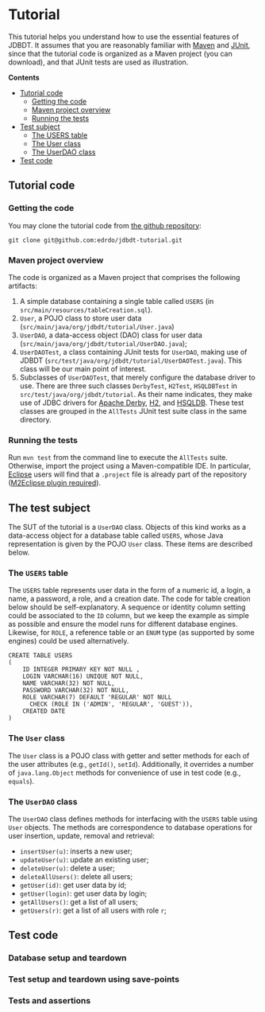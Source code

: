 # Tutorial

This tutorial helps you understand how to use the essential
features of JDBDT.  It assumes that you are reasonably familiar with [Maven](http://maven.org) and [JUnit](http://junit.org), since that the tutorial code is organized as a Maven project (you can download), and that JUnit tests are used as illustration.

**Contents**

* 	[Tutorial code](Tutorial.html#TheCode)
	*	[Getting the code](Tutorial.html#TheCode_GetIt)
	*	[Maven project overview](Tutorial.html#TheCode_MavenProject)
	*   [Running the tests](Tutorial.html#TheCode_RunningTheTests)
* 	[Test subject](Tutorial.html#TheTestSubject)
	*	[The USERS table](Tutorial.html#TheTestSubject_Table)
	*	[The User class](Tutorial.html#TheTestSubject_UserClass)
	*	[The UserDAO class](Tutorial.html#TheTestSubject_UserDAOClass)
* 	[Test code](Tutorial.html#TheTestCode)

## Tutorial code
<a name="#TheCode"></a>

### Getting the code
<a name="TheCode_GetIt"></a>

You may clone the tutorial code from [the github repository](http://github.com/edrdo/jdbdt-tutorial):
	
	git clone git@github.com:edrdo/jdbdt-tutorial.git

### Maven project overview
<a name="TheCode_MavenProject"></a>

The code is organized as a Maven project that comprises the following artifacts:

1. A simple database containing a single table called `USERS`
(in `src/main/resources/tableCreation.sql`).	
2. `User`, a POJO class to store user data (`src/main/java/org/jdbdt/tutorial/User.java`)
3. `UserDAO`,  a data-access object (DAO) class for user data (`src/main/java/org/jdbdt/tutorial/UserDAO.java`);
4. `UserDAOTest`, a class containing JUnit tests for `UserDAO`, making use of JDBDT (`src/test/java/org/jdbdt/tutorial/UserDAOTest.java`).
This class will be our main point of interest.
5. Subclasses of `UserDAOTest`, that merely configure the database driver to use.
There are three such classes `DerbyTest`, `H2Test`, `HSQLDBTest` in `src/test/java/org/jdbdt/tutorial`. As their name indicates, they make use of JDBC drivers for [Apache Derby](http://db.apache.org/derby), [H2](http://h2database.com), and [HSQLDB](http://hsqldb.org). These test classes are grouped in the `AllTests` JUnit test suite class in the same directory.

### Running the tests
<a name="TheCode_RunningTheTests"></a>

Run `mvn test` from the command line to execute the `AllTests` suite. 
Otherwise, import the project using a Maven-compatible IDE. In particular, 
[Eclipse](http://eclipse.org) users will find that a `.project` file is already part of the repository ([M2Eclipse plugin required](http://www.eclipse.org/m2e/)).

## The test subject
<a name="TheTestSubject"></a>

The SUT of the tutorial is a `UserDAO` class. Objects of this kind 
works as a data-access object for a database table called `USERS`,
whose Java representation is given by the POJO `User` class. 
These items are described below.

### The `USERS` table 
<a name="TheTestSubject_Table"></a>

The `USERS` table represents user data in the form of a numeric id, a login, a name,
a password, a role, and a creation date. The code for table creation below should be 
self-explanatory.  A sequence or identity column setting could be associated to the `ID` column, but we keep the example as simple as possible and ensure the model runs for different database engines. Likewise, for `ROLE`, a reference table or an `ENUM` type (as supported by some engines) could be used alternatively.

	CREATE TABLE USERS 
	(
		ID INTEGER PRIMARY KEY NOT NULL ,
		LOGIN VARCHAR(16) UNIQUE NOT NULL,
		NAME VARCHAR(32) NOT NULL,
		PASSWORD VARCHAR(32) NOT NULL,
		ROLE VARCHAR(7) DEFAULT 'REGULAR' NOT NULL
		  CHECK (ROLE IN ('ADMIN', 'REGULAR', 'GUEST')),
		CREATED DATE
	)
	
### The `User` class
<a name="TheTestSubject_UserClass"></a>

The `User` class is a POJO class with getter and setter methods for each of the user attributes (e.g., `getId()`, `setId`). Additionally, it overrides a number of `java.lang.Object` methods for convenience of use in test code (e.g., `equals`). 

### The `UserDAO` class

<a name="TheTestSubject_UserDAOClass"></a>

The `UserDAO` class defines methods for interfacing with the `USERS` table 
using `User` objects. The methods are correspondence to database operations
for user insertion, update, removal and retrieval:

* `insertUser(u)`: inserts a new user;
* `updateUser(u)`: update an existing user;
* `deleteUser(u)`: delete a user;
* `deleteAllUsers()`: delete all users;
* `getUser(id)`: get user data by id;
* `getUser(login)`: get user data by login; 
* `getAllUsers()`: get a list of all users;
* `getUsers(r)`: get a list of all users with role `r`;

## Test code

### Database setup and teardown

### Test setup and teardown using save-points

### Tests and assertions

 

